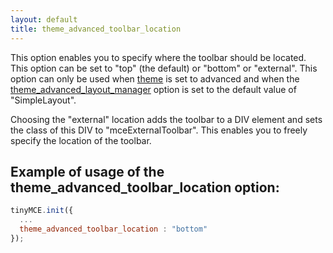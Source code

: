 ```yaml
---
layout: default
title: theme_advanced_toolbar_location
---
```


This option enables you to specify where the toolbar should be located. This option can be set to "top" (the default) or "bottom" or "external". This option can only be used when [theme](https://www.tiny.cloud/docs-3x/reference/configuration/Configuration3x@theme/) is set to advanced and when the [theme_advanced_layout_manager](https://www.tiny.cloud/docs-3x/reference/configuration/Configuration3x@theme_advanced_layout_manager/) option is set to the default value of "SimpleLayout".

Choosing the "external" location adds the toolbar to a DIV element and sets the class of this DIV to "mceExternalToolbar". This enables you to freely specify the location of the toolbar.

## Example of usage of the theme_advanced_toolbar_location option:

```js
tinyMCE.init({
  ...
  theme_advanced_toolbar_location : "bottom"
});
```
